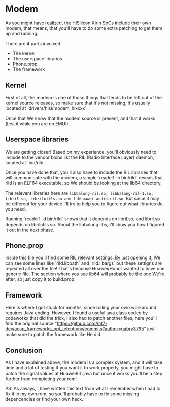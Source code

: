 # Modem

As you might have realized, the HiSilicon Kirin SoCs include their own modem, that means, that you'll have to do some extra patching to get them up and running.

There are 4 parts involved:

* The kernel
* The userspace libraries
* Phone.prop
* The framework

## Kernel

First of all, the modem is one of those things that tends to be left out of the kernel source releases, so make sure that it's not missing, it's usually located at ´drivers/hisi/modem_hixxxx´.

Once that We know that the modem source is present, and that it works (test it while you are on EMUI).

## Userspace libraries

We are getting closer! Based on my experience, you'll obviously need to include to the vendor blobs list the RIL (Radio Interface Layer) daemon, located at ´bin/rild´. 

Once you have done that, you'll also have to include the RIL libraries that will communicate with the modem, a simple ´readelf -h bin/rild´ reveals that rild is an ELF64 executable, so We should be looking at the lib64 directory.

The relevant libraries here are `libbalong-ril.so, libbalong-ril-1.so, libril.so, librilutils.so and libhuawei-audio.ril.so`. But since it may be different for your device I'll try to help you to figure out what libraries do you need.

Running ´readelf -d bin/rild´ shows that it depends on libril.so, and libril.so depends on librilutils.so. About the libbalong libs, I'll show you how I figured it out in the next phase.

## Phone.prop

Inside this file you'll find some RIL relevant settings. By just opening it, We can see some lines like ´rild.libpath´ and ´rild.libargs´ but these settigns are repeated all over the file! That's beacuse Huawei/Honor wanted to have one generic file. The section where you see lib64 will probably be the one We're after, so just copy it to build.prop.

## Framework

Here is where I got stuck for months, since rolling your own workaround requires Java coding. However, I found a useful java class coded by codeworkx that did the trick, I also had to patch another files, here you'll find the original source "https://github.com/mt7-dev/aosp_frameworks_opt_telephony/commits?author=gabry3795" just make sure to patch the framework like He did.

## Conclusion

As I have explained above, the modem is a complex system, and it will take time and a lot of testing if you want it to work properly, you might have to patch the signal values at HuaweiRIL.java but once it works you'll be a step further from completing your rom!


PS: As always, I have written this text from what I remember when I had to fix it in my own rom, so you'll probably have to fix some missing depencencies or find your own hack.
